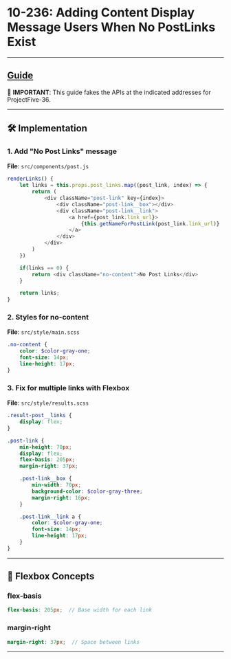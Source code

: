# 10-236: Adding Content Display Message Users When No PostLinks Exist

---
**[Guide](https://devcamp.com/pt-full-stack-development-javascript-python-react/guide/adding-content-display-message-users-when-no-postlinks-exist)**
---

🎯 **IMPORTANT**: This guide fakes the APIs at the indicated addresses for ProjectFive-36.

---

## 🛠️ Implementation

### 1. Add "No Post Links" message

**File**: `src/components/post.js`

```javascript
renderLinks() {
    let links = this.props.post_links.map((post_link, index) => {
        return (
            <div className="post-link" key={index}>
                <div className="post-link__box"></div>
                <div className="post-link__link">
                    <a href={post_link.link_url}>
                        {this.getNameForPostLink(post_link.link_url)}
                    </a>
                </div>
            </div>
        )
    })

    if(links == 0) {
        return <div className="no-content">No Post Links</div>
    }

    return links;
}
```

### 2. Styles for no-content

**File**: `src/style/main.scss`

```scss
.no-content {
    color: $color-gray-one;
    font-size: 14px;
    line-height: 17px;
}
```

### 3. Fix for multiple links with Flexbox

**File**: `src/style/results.scss`

```scss
.result-post__links {
    display: flex;
}

.post-link {
    min-height: 70px;
    display: flex;
    flex-basis: 205px;
    margin-right: 37px;

    .post-link__box {
        min-width: 70px;
        background-color: $color-gray-three;
        margin-right: 16px;
    }

    .post-link__link a {
        color: $color-gray-one;
        font-size: 14px;
        line-height: 17px;
    }
}
```

---

## 🔧 Flexbox Concepts

### flex-basis
```scss
flex-basis: 205px;  // Base width for each link
```

### margin-right
```scss
margin-right: 37px;  // Space between links
```

---
